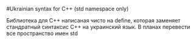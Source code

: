 #Ukrainian syntax for C++ (std namespace only)

Библиотека для С++ написаная чисто на define, которая заменяет стандратный синтаксис С++ на украинский язык.
В планах перевести все пространство имен std

